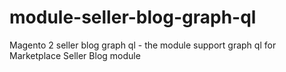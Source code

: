 # module-seller-blog-graph-ql
Magento 2 seller blog graph ql - the module support graph ql for Marketplace Seller Blog module
